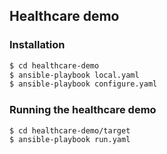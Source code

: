 ## Healthcare demo

[Healthcare demo]: https://raw.githubusercontent.com/cvanball/healthcare-demo/master/docs/images/header.png

### Installation

``` bash
$ cd healthcare-demo
$ ansible-playbook local.yaml
$ ansible-playbook configure.yaml
```

### Running the healthcare demo

``` bash
$ cd healthcare-demo/target
$ ansible-playbook run.yaml
```
